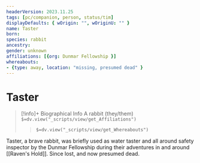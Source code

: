 ```yaml
---
headerVersion: 2023.11.25
tags: [pc/companion, person, status/tim]
displayDefaults: { wOrigin: "", wOriginU: "" }
name: Taster
born:
species: rabbit
ancestry:
gender: unknown
affiliations: [{org: Dunmar Fellowship }]
whereabouts: 
- {type: away, location: "missing, presumed dead" }
---
```

# Taster
>[!info]+ Biographical Info
> A rabbit (they/them)
> `$=dv.view("_scripts/view/get_Affiliations")`
>> `$=dv.view("_scripts/view/get_Whereabouts")`

Taster, a brave rabbit, was briefly used as water taster and all around safety inspector by the Dunmar Fellowship during their adventures in and around [[Raven's Hold]]. Since lost, and now presumed dead.